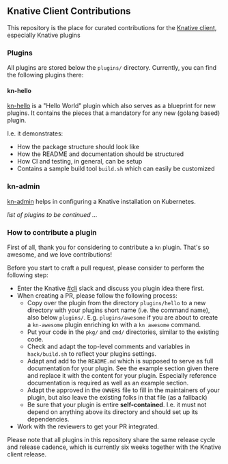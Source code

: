 ## Knative Client Contributions

This repository is the place for curated contributions for the [Knative client](https://github.com/knative/client), especially Knative plugins


### Plugins

All plugins are stored below the `plugins/` directory. Currently, you can find the following plugins there:

#### kn-hello

[kn-hello](plugins/hello/README.adoc) is a "Hello World" plugin which also serves as a blueprint for new plugins.  It contains the pieces that a mandatory for any new (golang based) plugin.

I.e. it demonstrates:

* How the package structure should look like
* How the README and documentation should be structured
* How CI and testing, in general, can be setup
* Contains a sample build tool `build.sh` which can easily be customized

### kn-admin

[kn-admin](plugins/admin/README.adoc) helps in configuring a Knative installation on Kubernetes.


_list of plugins to be continued ..._

### How to contribute a plugin

First of all, thank you for considering to contribute a `kn` plugin. That's so awesome, and we love contributions!

Before you start to craft a pull request, please consider to perform the following step:

* Enter the Knative [#cli](https://knative.slack.com/archives/CE4MVFVAQ) slack and discuss you plugin idea there first.
* When creating a PR, please follow the following process:
  - Copy over the plugin from the directory `plugins/hello` to a new directory with your plugins short name (i.e. the command name), also below `plugins/`. E.g. `plugins/awesome` if you are about to create a `kn-awesome` plugin enriching kn with a `kn awesome` command.
  - Put your code in the `pkg/` and `cmd/` directories, similar to the existing code.
  - Check and adapt the top-level comments and variables in `hack/build.sh` to reflect your plugins settings.
  - Adapt and add to the `README.md` which is supposed to serve as full documentation for your plugin. See the example section given there and replace it with the content for your plugin. Especially reference documentation is required as well as an example section.
  - Adapt the approved in the `OWNERS` file to fill in the maintainers of your plugin, but also leave the existing folks in that file (as a fallback)
  - Be sure that your plugin is entire **self-contained**. I.e. it must not depend on anything above its directory and should set up its dependencies.
* Work with the reviewers to get your PR integrated.

Please note that all plugins in this repository share the same release cycle and release cadence, which is currently six weeks together with the Knative client release.
